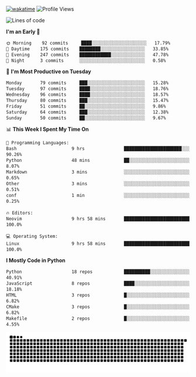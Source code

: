 [![wakatime](https://wakatime.com/badge/user/b920b284-3cde-4cd4-b72e-f7f22d050b16.svg)](https://wakatime.com/@b920b284-3cde-4cd4-b72e-f7f22d050b16)
![Profile Views](http://img.shields.io/badge/Profile%20Views-4586-blue)
<!--START_SECTION:waka-->
![Lines of code](https://img.shields.io/badge/From%20Hello%20World%20I%27ve%20Written--288%20Thousand%20lines%20of%20code-blue)

**I'm an Early 🐤** 

```text
🌞 Morning    92 commits     ████░░░░░░░░░░░░░░░░░░░░░   17.79% 
🌆 Daytime    175 commits    ████████░░░░░░░░░░░░░░░░░   33.85% 
🌃 Evening    247 commits    ████████████░░░░░░░░░░░░░   47.78% 
🌙 Night      3 commits      ░░░░░░░░░░░░░░░░░░░░░░░░░   0.58%

```
📅 **I'm Most Productive on Tuesday** 

```text
Monday       79 commits     ███░░░░░░░░░░░░░░░░░░░░░░   15.28% 
Tuesday      97 commits     ████░░░░░░░░░░░░░░░░░░░░░   18.76% 
Wednesday    96 commits     ████░░░░░░░░░░░░░░░░░░░░░   18.57% 
Thursday     80 commits     ███░░░░░░░░░░░░░░░░░░░░░░   15.47% 
Friday       51 commits     ██░░░░░░░░░░░░░░░░░░░░░░░   9.86% 
Saturday     64 commits     ███░░░░░░░░░░░░░░░░░░░░░░   12.38% 
Sunday       50 commits     ██░░░░░░░░░░░░░░░░░░░░░░░   9.67%

```


📊 **This Week I Spent My Time On** 

```text
💬 Programming Languages: 
Bash                     9 hrs               ██████████████████████░░░   90.26% 
Python                   48 mins             ██░░░░░░░░░░░░░░░░░░░░░░░   8.07% 
Markdown                 3 mins              ░░░░░░░░░░░░░░░░░░░░░░░░░   0.65% 
Other                    3 mins              ░░░░░░░░░░░░░░░░░░░░░░░░░   0.51% 
conf                     1 min               ░░░░░░░░░░░░░░░░░░░░░░░░░   0.25%

🔥 Editors: 
Neovim                   9 hrs 58 mins       █████████████████████████   100.0%

💻 Operating System: 
Linux                    9 hrs 58 mins       █████████████████████████   100.0%

```

**I Mostly Code in Python** 

```text
Python                   18 repos            ██████████░░░░░░░░░░░░░░░   40.91% 
JavaScript               8 repos             ████░░░░░░░░░░░░░░░░░░░░░   18.18% 
HTML                     3 repos             █░░░░░░░░░░░░░░░░░░░░░░░░   6.82% 
CMake                    3 repos             █░░░░░░░░░░░░░░░░░░░░░░░░   6.82% 
Makefile                 2 repos             █░░░░░░░░░░░░░░░░░░░░░░░░   4.55%

```



<!--END_SECTION:waka-->
![Snake animation](https://raw.githubusercontent.com/timmypidashev/timmypidashev/main/commits.svg)
